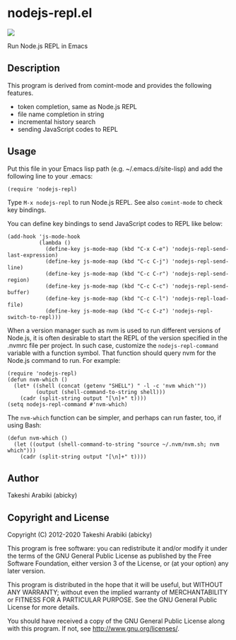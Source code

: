 nodejs-repl.el
===================================

![](https://github.com/abicky/nodejs-repl.el/workflows/CI/badge.svg)

Run Node.js REPL in Emacs

Description
-----------

This program is derived from comint-mode and provides the following features.

* token completion, same as Node.js REPL
* file name completion in string
* incremental history search
* sending JavaScript codes to REPL

Usage
-----

Put this file in your Emacs lisp path (e.g. ~/.emacs.d/site-lisp)
and add the following line to your .emacs:

```elisp
(require 'nodejs-repl)
```

Type `M-x nodejs-repl` to run Node.js REPL.
See also `comint-mode` to check key bindings.

You can define key bindings to send JavaScript codes to REPL like below:

```elisp
(add-hook 'js-mode-hook
          (lambda ()
            (define-key js-mode-map (kbd "C-x C-e") 'nodejs-repl-send-last-expression)
            (define-key js-mode-map (kbd "C-c C-j") 'nodejs-repl-send-line)
            (define-key js-mode-map (kbd "C-c C-r") 'nodejs-repl-send-region)
            (define-key js-mode-map (kbd "C-c C-c") 'nodejs-repl-send-buffer)
            (define-key js-mode-map (kbd "C-c C-l") 'nodejs-repl-load-file)
            (define-key js-mode-map (kbd "C-c C-z") 'nodejs-repl-switch-to-repl)))
```

When a version manager such as nvm is used to run different versions
of Node.js, it is often desirable to start the REPL of the version
specified in the .nvmrc file per project.  In such case, customize the
`nodejs-repl-command` variable with a function symbol.  That function
should query nvm for the Node.js command to run.  For example:

```elisp
(require 'nodejs-repl)
(defun nvm-which ()
  (let* ((shell (concat (getenv "SHELL") " -l -c 'nvm which'"))
         (output (shell-command-to-string shell)))
    (cadr (split-string output "[\n]+" t))))
(setq nodejs-repl-command #'nvm-which)
```

The `nvm-which` function can be simpler, and perhaps can run faster,
too, if using Bash:

```elisp
(defun nvm-which ()
  (let ((output (shell-command-to-string "source ~/.nvm/nvm.sh; nvm which")))
    (cadr (split-string output "[\n]+" t))))
```

Author
------

Takeshi Arabiki (abicky)


Copyright and License
---------------------

Copyright (C) 2012-2020  Takeshi Arabiki (abicky)

This program is free software: you can redistribute it and/or modify
it under the terms of the GNU General Public License as published by
the Free Software Foundation, either version 3 of the License, or
(at your option) any later version.

This program is distributed in the hope that it will be useful,
but WITHOUT ANY WARRANTY; without even the implied warranty of
MERCHANTABILITY or FITNESS FOR A PARTICULAR PURPOSE.  See the
GNU General Public License for more details.

You should have received a copy of the GNU General Public License
along with this program.  If not, see <http://www.gnu.org/licenses/>.
